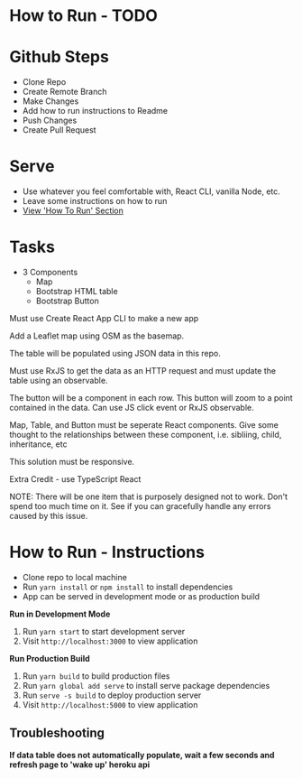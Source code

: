 # How to Run - TODO

# Github Steps
* Clone Repo
* Create Remote Branch
* Make Changes
* Add how to run instructions to Readme
* Push Changes
* Create Pull Request

# Serve
* Use whatever you feel comfortable with, React CLI, vanilla Node, etc.
* Leave some instructions on how to run
* [View 'How To Run' Section](#How-To-Run---Instructions)
 
# Tasks
* 3 Components
  * Map
  * Bootstrap HTML table
  * Bootstrap Button

Must use Create React App CLI to make a new app

Add a Leaflet map using OSM as the basemap.

The table will be populated using JSON data in this repo. 

Must use RxJS to get the data as an HTTP request and must update the table using an observable.

The button will be a component in each row. This button will zoom to a point contained in the data. Can use JS click event or RxJS observable.

Map, Table, and Button must be seperate React components. Give some thought to the relationships between these component, i.e. sibliing, child, inheritance, etc

This solution must be responsive.

Extra Credit - use TypeScript React

NOTE: There will be one item that is purposely designed not to work. Don't spend too much time on it. See if you can gracefully handle any errors caused by this issue.

# How to Run - Instructions

* Clone repo to local machine
* Run `yarn install` or `npm install` to install dependencies
* App can be served in development mode or as production build

**Run in Development Mode**
1. Run `yarn start` to start development server
1. Visit `http://localhost:3000` to view application

**Run Production Build**
1. Run `yarn build` to build production files
1. Run `yarn global add serve` to install serve package dependencies
1. Run `serve -s build` to deploy production server
1. Visit `http://localhost:5000` to view application

## Troubleshooting

**If data table does not automatically populate, wait a few seconds and refresh page to 'wake up' heroku api**
